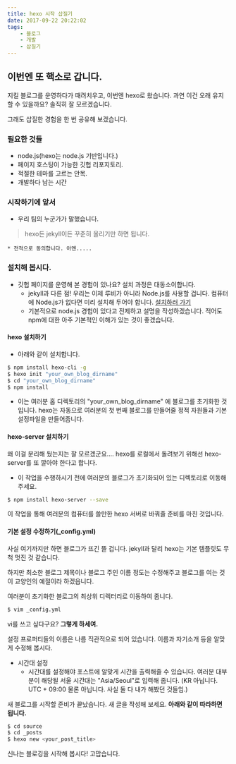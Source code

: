 ```yaml
---
title: hexo 시작 삽질기
date: 2017-09-22 20:22:02
tags: 
	- 블로그
	- 개발
	- 삽질기
---
```


## 이번엔 또 핵소로 갑니다. 

지킬 블로그를 운영하다가 때려치우고, 이번엔 hexo로 왔습니다. 과연 이건 오래 유지할 수 있을까요? 솔직히 잘 모르겠습니다. 

그래도 삽질한 경험을 한 번 공유해 보겠습니다. 

### 필요한 것들
* node.js(hexo는 node.js 기반입니다.) 
* 페이지 호스팅이 가능한 깃헙 리포지토리. 
* 적절한 테마를 고르는 안목. 
* 개발하다 남는 시간 

### 시작하기에 앞서
* 우리 팀의 누군가가 말했습니다. 
> hexo든 jekyll이든 꾸준히 올리기만 하면 됩니다.

	* 전적으로 동의합니다. 아멘.....

### 설치해 봅시다. 
* 깃헙 페이지를 운영해 본 경험이 있나요? 설치 과정은 대동소이합니다. 
	* jekyll과 다른 점! 우리는 이제 루비가 아니라 Node.js를 사용할 겁니다. 컴퓨터에 Node.js가 없다면 미리 설치해 두어야 합니다. [설치하러 가기](https://nodejs.org)
	* 기본적으로 node.js 경험이 있다고 전제하고 설명을 작성하겠습니다. 적어도 npm에 대한 아주 기본적인 이해가 있는 것이 좋겠습니다. 

#### hexo 설치하기
* 아래와 같이 설치합니다. 
```bash
$ npm install hexo-cli -g
$ hexo init "your_own_blog_dirname"
$ cd "your_own_blog_dirname"
$ npm install
```

* 이는 여러분 홈 디렉토리의 "your_own_blog_dirname" 에 블로그를 초기화한 것입니다. hexo는 자동으로 여러분의 첫 번째 블로그를 만들어줄 정적 자원들과 기본 설정파일을 만들어줍니다. 

#### hexo-server 설치하기
왜 이걸 분리해 뒀는지는 잘 모르겠군요.... hexo를 로컬에서 돌려보기 위해선 hexo-server를 또 깔아야 한다고 합니다. 

* 이 작업을 수행하시기 전에 여러분의 블로그가 초기화되어 있는 디렉토리로 이동해 주세요. 

```bash
$ npm install hexo-server --save
```

이 작업을 통해 여러분의 컴퓨터를 쓸만한 hexo 서버로 바꿔줄 준비를 마친 것입니다. 


#### 기본 설정 수정하기(_config.yml)
사실 여기까지만 하면 블로그가 뜨긴 뜰 겁니다. jekyll과 달리 hexo는 기본 템플릿도 무척 멋진 것 같습니다. 

하지만 최소한 블로그 제목이나 블로그 주인 이름 정도는 수정해주고 블로그를 여는 것이 교양인의 예절이라 하겠읍니다. 

여러분이 초기화한 블로그의 최상위 디렉터리로 이동하여 줍니다.
```bash
$ vim _config.yml
```
vi를 쓰고 싶다구요? **그렇게 하세여.**

설정 프로퍼티들의 이름은 나름 직관적으로 되어 있습니다. 이름과 자기소개 등을 알맞게 수정해 봅시다. 

* 시간대 설정
	* 시간대를 설정해야 포스트에 알맞게 시간을 출력해줄 수 있습니다. 여러분 대부분이 해당될 서울 시간대는 "Asia/Seoul"로 입력해 줍니다. (KR 아닙니다. UTC + 09:00 물론 아닙니다. 사실 둘 다 내가 해봤던 것들임.) 

새 블로그를 시작할 준비가 끝났습니다. 새 글을 작성해 보세요. 
**아래와 같이 따라하면 됩니다.**

```bash
$ cd source
$ cd _posts
$ hexo new <your_post_title>
```

신나는 블로깅을 시작해 봅시다! 고맙습니다. 

